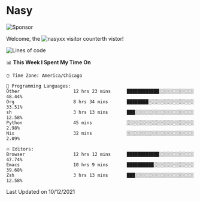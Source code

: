 # Nasy

<!--
<p align="center">
<img height="200" src="https://github-readme-stats.vercel.app/api?username=nasyxx&count_private=true&show_icons=true&theme=dracula&include_all_commits=true"/>
<img height="200" src="https://github-readme-stats.vercel.app/api/top-langs/?username=nasyxx&theme=dracula&hide=html,jupyter+notebook&count_private=true&show_icons=true"/>
</p>

  
----------------
-->

![Sponsor](https://img.shields.io/static/v1.svg?label=Sponsor&message=%E2%9D%A4&logo=GitHub&style=flat&color=pink)
 
Welcome, the ![nasyxx visitor counter](https://count.getloli.com/get/@nasyxx?theme=rule34)th vistor!
 
<!--START_SECTION:waka-->
![Lines of code](https://img.shields.io/badge/From%20Hello%20World%20I%27ve%20Written-5%20Million%20lines%20of%20code-blue)

📊 **This Week I Spent My Time On** 

```text
⌚︎ Time Zone: America/Chicago

💬 Programming Languages: 
Other                    12 hrs 23 mins      ████████████░░░░░░░░░░░░░   48.44% 
Org                      8 hrs 34 mins       ████████░░░░░░░░░░░░░░░░░   33.51% 
sh                       3 hrs 13 mins       ███░░░░░░░░░░░░░░░░░░░░░░   12.58% 
Python                   45 mins             ░░░░░░░░░░░░░░░░░░░░░░░░░   2.98% 
Nix                      32 mins             ░░░░░░░░░░░░░░░░░░░░░░░░░   2.09%

🔥 Editors: 
Browser                  12 hrs 12 mins      ████████████░░░░░░░░░░░░░   47.74% 
Emacs                    10 hrs 9 mins       ██████████░░░░░░░░░░░░░░░   39.68% 
Zsh                      3 hrs 13 mins       ███░░░░░░░░░░░░░░░░░░░░░░   12.58%

```


 Last Updated on 10/12/2021
<!--END_SECTION:waka-->

<!-- ![visitors](https://visitor-badge.laobi.icu/badge?page_id=nasyxx.nasyxx) -->

